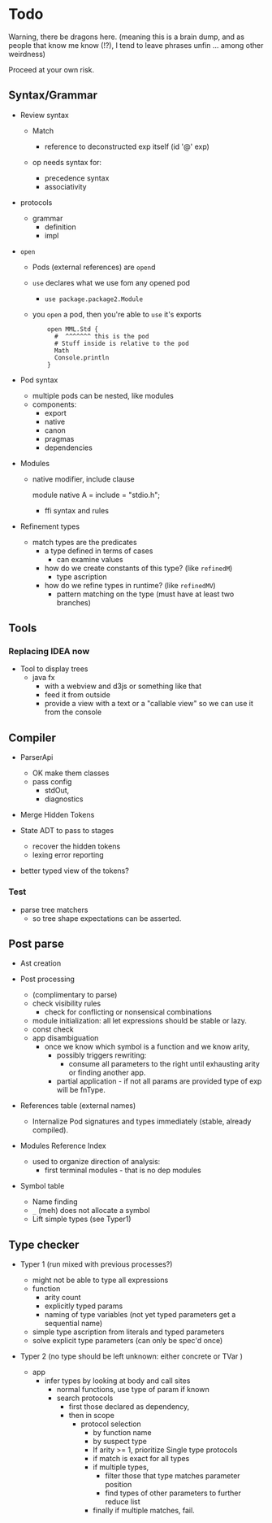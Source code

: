 
# Todo

Warning, there be dragons here.
(meaning this is a brain dump, and as people that know me know (!?), I tend to 
  leave phrases unfin ... among other weirdness)

Proceed at your own risk.

## Syntax/Grammar 

* Review syntax

  - Match
    - reference to deconstructed exp itself (id '@' exp)
    
  - op needs syntax for:
    - precedence syntax 
    - associativity 

* protocols 
  * grammar
    * definition
    * impl

* `open`
    - Pods (external references) are `open`d
    - `use` declares what we use fom any opened pod
        - `use package.package2.Module`
      
    - you `open` a pod, then you're able to `use` it's exports         

            
              open MML.Std {
                #  ^^^^^^^ this is the pod
                # Stuff inside is relative to the pod
                Math
                Console.println
              }


* Pod syntax
  - multiple pods can be nested, like modules
  - components:
    - export
    - native
    - canon
    - pragmas
    - dependencies


* Modules
  - native modifier, include clause
       
       module native A = 
         include = "stdio.h";
     
     - ffi syntax and rules
 
* Refinement types 
  - match types are the predicates
    - a type defined in terms of cases
      - can examine values
    - how do we create constants of this type? (like `refinedM`)
      - type ascription
    - how do we refine types in runtime? (like `refinedMV`)
      - pattern matching on the type (must have at least two branches)
 
 

## Tools

### Replacing IDEA now

  * Tool to display trees
    - java fx
      - with a webview and d3js or something like that
      - feed it from outside
      - provide a view with a text or a "callable view" so we can use it from the console


## Compiler 

  * ParserApi  
    - OK make them classes 
    - pass config
      - stdOut, 
      - diagnostics
      
  * Merge Hidden Tokens
    
  * State ADT to pass to stages
    * recover the hidden tokens
    * lexing error reporting 
  
  * better typed view of the tokens?

### Test

* parse tree matchers
  * so tree shape expectations can be asserted.

 
## Post parse 

* Ast creation
* Post processing 
    * (complimentary to parse)  
    * check visibility rules
      * check for conflicting or nonsensical combinations
    * module initialization: all let expressions should be stable or lazy.
    * const check 
  * app disambiguation 
      * once we know which symbol is a function and we know arity, 
        * possibly triggers rewriting:
          * consume all parameters to the right until exhausting arity or finding another app.
        * partial application - if not all params are provided type of exp will be fnType.
        
* References table (external names)
    * Internalize Pod signatures and types immediately (stable,  already compiled).
    
* Modules Reference Index
  * used to organize direction of analysis: 
    - first terminal modules - that is no dep modules

* Symbol table 
  * Name finding
  * `_` (meh) does not allocate a symbol   
  * Lift simple types (see Typer1)


## Type checker

* Typer 1 (run mixed with previous processes?)
  * might not be able to type all expressions
  * function 
    * arity count
    * explicitly typed params  
    * naming of type variables (not yet typed parameters get a sequential name)
  * simple type ascription from literals and typed parameters
  * solve explicit type parameters (can only be spec'd once)

* Typer 2 (no type should be left unknown: either concrete or TVar )  
  * app
    * infer types by looking at body and call sites
      * normal functions, use type of param if known
      * search protocols 
        * first those declared as dependency,
        * then in scope
          * protocol selection
            * by function name
            * by suspect type
            * If arity >= 1, prioritize Single type protocols
            * if match is exact for all types
            * if multiple types, 
              * filter those that type matches parameter position
              * find types of other parameters to further reduce list
            * finally if multiple matches, fail.
    
    
